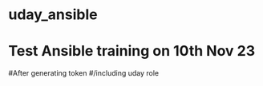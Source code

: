 # uday_ansible
# Test Ansible training on 10th Nov 23
#After generating token
#/including uday role
